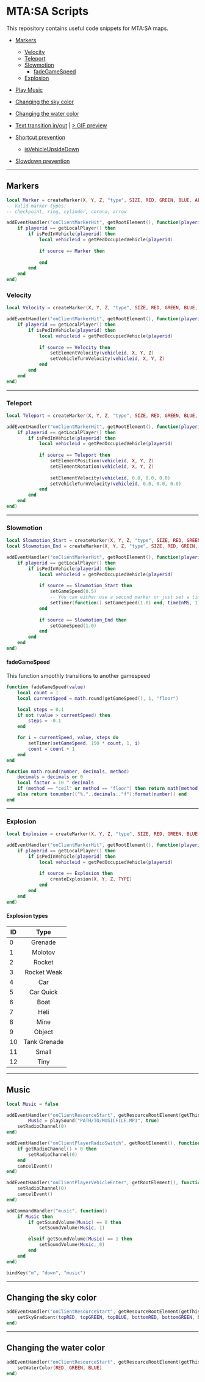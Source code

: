# MTA:SA Scripts
This repository contains useful code snippets for MTA:SA maps.

* [Markers](#markers)
	* [Velocity](#velocity)
	* [Teleport](#teleport)
	* [Slowmotion](#slowmotion)
		* [fadeGameSpeed](#fadeGameSpeed)
	* [Explosion](#explosion)
	
* [Play Music](#music)

* [Changing the sky color](#changing-the-sky-color)

* [Changing the water color](#changing-the-water-color)

* [Text transition in/out](text/Move%20and%20fade%20in%20and%20out.lua) | <a href="https://i.dnlk.de/31583e270a03cc778219d884a644e93b.gif">> GIF preview</a>

* [Shortcut prevention](shortcut%20prevention)
	* [isVehicleUpsideDown](shortcut%20prevention/isVehicleUpsideDown.lua)

* [Slowdown prevention](Slowbug%20fix/SBfix.lua)
---
## Markers
```lua
local Marker = createMarker(X, Y, Z, "type", SIZE, RED, GREEN, BLUE, ALPHA)
-- Valid marker types:
-- checkpoint, ring, cylinder, corona, arrow

addEventHandler("onClientMarkerHit", getRootElement(), function(playerid)
	if playerid == getLocalPlayer() then
		if isPedInVehicle(playerid) then
			local vehicleid = getPedOccupiedVehicle(playerid)
			
			if source == Marker then
				
			end
		end
	end
end)
```
### Velocity
```lua
local Velocity = createMarker(X, Y, Z, "type", SIZE, RED, GREEN, BLUE, ALPHA)

addEventHandler("onClientMarkerHit", getRootElement(), function(playerid)
	if playerid == getLocalPlayer() then
		if isPedInVehicle(playerid) then
			local vehicleid = getPedOccupiedVehicle(playerid)
			
			if source == Velocity then
				setElementVelocity(vehicleid, X, Y, Z)
				setVehicleTurnVelocity(vehicleid, X, Y, Z)
			end
		end
	end
end)
```
---
### Teleport
```lua
local Teleport = createMarker(X, Y, Z, "type", SIZE, RED, GREEN, BLUE, ALPHA)

addEventHandler("onClientMarkerHit", getRootElement(), function(playerid)
	if playerid == getLocalPlayer() then
		if isPedInVehicle(playerid) then
			local vehicleid = getPedOccupiedVehicle(playerid)
			
			if source == Teleport then
				setElementPosition(vehicleid, X, Y, Z)
				setElementRotation(vehicleid, X, Y, Z)
				
				setElementVelocity(vehicleid, 0.0, 0.0, 0.0)
				setVehicleTurnVelocity(vehicleid, 0.0, 0.0, 0.0)
			end
		end
	end
end)
```
---
### Slowmotion
```lua
local Slowmotion_Start = createMarker(X, Y, Z, "type", SIZE, RED, GREEN, BLUE, ALPHA)
local Slowmotion_End = createMarker(X, Y, Z, "type", SIZE, RED, GREEN, BLUE, ALPHA)

addEventHandler("onClientMarkerHit", getRootElement(), function(playerid)
	if playerid == getLocalPlayer() then
		if isPedInVehicle(playerid) then
			local vehicleid = getPedOccupiedVehicle(playerid)
			
			if source == Slowmotion_Start then
				setGameSpeed(0.5)
				-- You can either use a second marker or just set a timer:
				setTimer(function() setGameSpeed(1.0) end, timeInMS, 1)
			end
			
			if source == Slowmotion_End then
				setGameSpeed(1.0)
			end
		end
	end
end)
```
#### fadeGameSpeed
This function smoothly transitions to another gamespeed
```lua
function fadeGameSpeed(value)
	local count = 1
	local currentSpeed = math.round(getGameSpeed(), 1, "floor")

	local steps = 0.1
	if not (value > currentSpeed) then
		steps = -0.1
	end

	for i = currentSpeed, value, steps do
		setTimer(setGameSpeed, 150 * count, 1, i)
		count = count + 1
	end
end

function math.round(number, decimals, method)
    decimals = decimals or 0
    local factor = 10 ^ decimals
    if (method == "ceil" or method == "floor") then return math[method](number * factor) / factor
    else return tonumber(("%."..decimals.."f"):format(number)) end
end
```
---
### Explosion
```lua
local Explosion = createMarker(X, Y, Z, "type", SIZE, RED, GREEN, BLUE, ALPHA)

addEventHandler("onClientMarkerHit", getRootElement(), function(playerid)
	if playerid == getLocalPlayer() then
		if isPedInVehicle(playerid) then
			local vehicleid = getPedOccupiedVehicle(playerid)
			
			if source == Explosion then
				createExplosion(X, Y, Z, TYPE)
			end
		end
	end
end)
```
#### Explosion types
| ID | Type          |
|--- |:-------------:|
| 0  | Grenade       |
| 1  | Molotov       |
| 2  | Rocket        |
| 3  | Rocket Weak   |
| 4  | Car           |
| 5  | Car Quick     |
| 6  | Boat          |
| 7  | Heli          |
| 8  | Mine          |
| 9  | Object        |
| 10 | Tank Grenade  |
| 11 | Small         |
| 12 | Tiny          |
---
## Music
```lua
local Music = false

addEventHandler("onClientResourceStart", getResourceRootElement(getThisResource()), function()
    	Music = playSound("PATH/TO/MUSICFILE.MP3", true)
	setRadioChannel(0)
end)

addEventHandler("onClientPlayerRadioSwitch", getRootElement(), function()
	if getRadioChannel() > 0 then
		setRadioChannel(0)
	end
	cancelEvent()
end)

addEventHandler("onClientPlayerVehicleEnter", getRootElement(), function()
	setRadioChannel(0)
	cancelEvent()
end)

addCommandHandler("music", function()
	if Music then
		if getSoundVolume(Music) == 0 then
			setSoundVolume(Music, 1)

		elseif getSoundVolume(Music) == 1 then
			setSoundVolume(Music, 0)
		end
	end
end)

bindKey("m", "down", "music")
```
---
## Changing the sky color
```lua
addEventHandler("onClientResourceStart", getResourceRootElement(getThisResource()), function()
	setSkyGradient(topRED, topGREEN, topBLUE, bottomRED, bottomGREEN, bottomBLUE)
end)
```
---
## Changing the water color
```lua
addEventHandler("onClientResourceStart", getResourceRootElement(getThisResource()), function()
	setWaterColor(RED, GREEN, BLUE)
end)
```
